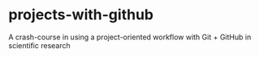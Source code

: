 # projects-with-github
A crash-course in using a project-oriented workflow with Git + GitHub in scientific research
